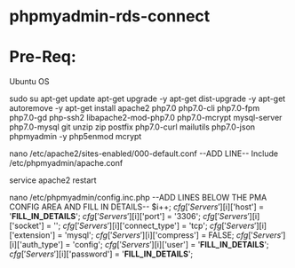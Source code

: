 # phpmyadmin-rds-connect

# Pre-Req:
 Ubuntu OS


sudo su
apt-get update
apt-get upgrade -y
apt-get dist-upgrade -y
apt-get autoremove -y
apt-get install apache2 php7.0 php7.0-cli php7.0-fpm php7.0-gd php-ssh2 libapache2-mod-php7.0 php7.0-mcrypt mysql-server php7.0-mysql git unzip zip postfix php7.0-curl mailutils php7.0-json phpmyadmin -y
php5enmod mcrypt

nano /etc/apache2/sites-enabled/000-default.conf
--ADD LINE-- 
Include /etc/phpmyadmin/apache.conf

service apache2 restart

nano /etc/phpmyadmin/config.inc.php
--ADD LINES BELOW THE PMA CONFIG AREA AND FILL IN DETAILS--
$i++;
$cfg['Servers'][$i]['host']          = '__FILL_IN_DETAILS__';
$cfg['Servers'][$i]['port']          = '3306';
$cfg['Servers'][$i]['socket']        = '';
$cfg['Servers'][$i]['connect_type']  = 'tcp';
$cfg['Servers'][$i]['extension']     = 'mysql';
$cfg['Servers'][$i]['compress']      = FALSE;
$cfg['Servers'][$i]['auth_type']     = 'config';
$cfg['Servers'][$i]['user']          = '__FILL_IN_DETAILS__';
$cfg['Servers'][$i]['password']      = '__FILL_IN_DETAILS__';
